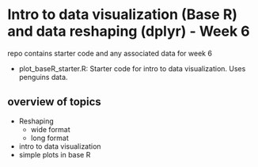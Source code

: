 # Intro to data visualization (Base R) and data reshaping (dplyr) - Week 6
repo contains starter code and any associated data for week 6

* plot_baseR_starter.R: Starter code for intro to data visualization. Uses penguins data. 

## overview of topics
* Reshaping 
  * wide format
  * long format
* intro to data visualization 
* simple plots in base R

